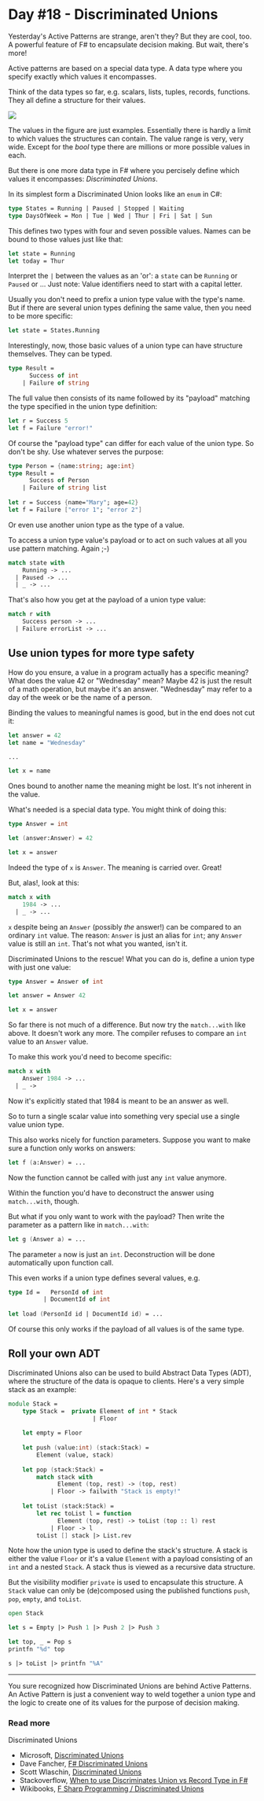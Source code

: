 # Day #18 - Discriminated Unions
Yesterday's Active Patterns are strange, aren't they? But they are cool, too. A powerful feature of F# to encapsulate decision making. But wait, there's more!

Active patterns are based on a special data type. A data type where you specify exactly which values it encompasses.

Think of the data types so far, e.g. scalars, lists, tuples, records, functions. They all define a structure for their values.

![](images/fig1.png)

The values in the figure are just examples. Essentially there is hardly a limit to which values the structures can contain. The value range is very, very wide. Except for the _bool_ type there are millions or more possible values in each.

But there is one more data type in F# where you percisely define which values it encompasses: *Discriminated Unions*.

In its simplest form a Discriminated Union looks like an `enum` in C#:

```fsharp
type States = Running | Paused | Stopped | Waiting
type DaysOfWeek = Mon | Tue | Wed | Thur | Fri | Sat | Sun
```

This defines two types with four and seven possible values. Names can be bound to those values just like that:

```fsharp
let state = Running
let today = Thur
```

Interpret the `|` between the values as an 'or': a `state` can be `Running` or `Paused` or ... Just note: Value identifiers need to start with a capital letter.

Usually you don't need to prefix a union type value with the type's name. But if there are several union types defining the same value, then you need to be more specific:

```fsharp
let state = States.Running
```

Interestingly, now, those basic values of a union type can have structure themselves. They can be typed.

```fsharp
type Result = 
      Success of int
    | Failure of string
```

The full value then consists of its name followed by its "payload" matching the type specified in the union type definition:

```fsharp
let r = Success 5
let f = Failure "error!"
```

Of course the "payload type" can differ for each value of the union type. So don't be shy. Use whatever serves the purpose:

```fsharp
type Person = {name:string; age:int}
type Result =
      Success of Person
    | Failure of string list
    
let r = Success {name="Mary"; age=42}
let f = Failure ["error 1"; "error 2"]
```

Or even use another union type as the type of a value.

To access a union type value's payload or to act on such values at all you use pattern matching. Again ;-)

```fsharp
match state with
    Running -> ...
  | Paused -> ...
  | _ -> ...
```

That's also how you get at the payload of a union type value:

```fsharp
match r with
    Success person -> ...
  | Failure errorList -> ... 
```

## Use union types for more type safety
How do you ensure, a value in a program actually has a specific meaning? What does the value 42 or "Wednesday" mean? Maybe 42 is just the result of a math operation, but maybe it's an answer. "Wednesday" may refer to a day of the week or be the name of a person.

Binding the values to meaningful names is good, but in the end does not cut it:

```fsharp
let answer = 42
let name = "Wednesday"

...

let x = name
```

Ones bound to another name the meaning might be lost. It's not inherent in the value.

What's needed is a special data type. You might think of doing this:

```fsharp
type Answer = int

let (answer:Answer) = 42

let x = answer
```

Indeed the type of `x` is `Answer`. The meaning is carried over. Great!

But, alas!, look at this:

```fsharp
match x with
    1984 -> ...
  | _ -> ...
```

`x` despite being an `Answer` (possibly _the_ answer!) can be compared to an ordinary `int` value. The reason: `Answer` is just an alias for `int`; any `Answer` value is still an `int`. That's not what you wanted, isn't it.

Discriminated Unions to the rescue! What you can do is, define a union type with just one value:

```fsharp
type Answer = Answer of int

let answer = Answer 42

let x = answer
```

So far there is not much of a difference. But now try the `match...with` like above. It doesn't work any more. The compiler refuses to compare an `int` value to an `Answer` value.

To make this work you'd need to become specific:

```fsharp
match x with
    Answer 1984 -> ...
  | _ ->
```

Now it's explicitly stated that 1984 is meant to be an answer as well.

So to turn a single scalar value into something very special use a single value union type.

This also works nicely for function parameters. Suppose you want to make sure a function only works on answers:

```fsharp
let f (a:Answer) = ...
```

Now the function cannot be called with just any `int` value anymore.

Within the function you'd have to deconstruct the answer using `match...with`, though.

But what if you only want to work with the payload? Then write the parameter as a pattern like in `match...with`:

```fsharp
let g (Answer a) = ...
```

The parameter `a` now is just an `int`. Deconstruction will be done automatically upon function call.

This even works if a union type defines several values, e.g.

```fsharp
type Id =   PersonId of int
          | DocumentId of int
          
let load (PersonId id | DocumentId id) = ...
```

Of course this only works if the payload of all values is of the same type.

## Roll your own ADT
Discriminated Unions also can be used to build Abstract Data Types (ADT), where the structure of the data is opaque to clients. Here's a very simple stack as an example:

```fsharp
module Stack =
    type Stack =  private Element of int * Stack
                        | Floor
                
    let empty = Floor
    
    let push (value:int) (stack:Stack) =
        Element (value, stack)
        
    let pop (stack:Stack) = 
        match stack with
              Element (top, rest) -> (top, rest)
            | Floor -> failwith "Stack is empty!"
          
    let toList (stack:Stack) =
        let rec toList l = function
              Element (top, rest) -> toList (top :: l) rest
            | Floor -> l
        toList [] stack |> List.rev
```

Note how the union type is used to define the stack's structure. A stack is either the value `Floor` or it's a value `Element` with a payload consisting of an `int` and a nested `Stack`. A stack thus is viewed as a recursive data structure.

But the visibility modifier `private` is used to encapsulate this structure. A `Stack` value can only be (de)composed using the published functions `push`, `pop`, `empty`, and `toList`.

```fsharp
open Stack

let s = Empty |> Push 1 |> Push 2 |> Push 3

let top, _ = Pop s
printfn "%d" top

s |> toList |> printfn "%A"
```

***

You sure recognized how Discriminated Unions are behind Active Patterns. An Active Pattern is just a convenient way to weld together a union type and the logic to create one of its values for the purpose of decision making.

### Read more
Discriminated Unions

* Microsoft, [Discriminated Unions](https://msdn.microsoft.com/en-us/library/dd233226.aspx)
* Dave Fancher, [F# Discriminated Unions](http://davefancher.com/2013/01/15/f-discriminated-unions/)
* Scott Wlaschin, [Discriminated Unions](http://fsharpforfunandprofit.com/posts/discriminated-unions/)
* Stackoverflow, [When to use Discriminates Union vs Record Type in F#](http://stackoverflow.com/questions/17291932/when-to-use-a-discriminate-union-vs-record-type-in-f)
* Wikibooks, [F Sharp Programming / Discriminated Unions](https://en.wikibooks.org/wiki/F_Sharp_Programming/Discriminated_Unions)

